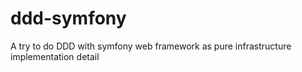 # ddd-symfony
A try to do DDD with symfony web framework as pure infrastructure implementation detail
